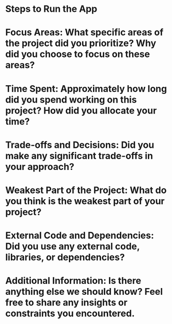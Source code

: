 # Steps to Run the App

# Focus Areas: What specific areas of the project did you prioritize? Why did you choose to focus on these areas?

# Time Spent: Approximately how long did you spend working on this project? How did you allocate your time?

# Trade-offs and Decisions: Did you make any significant trade-offs in your approach?

# Weakest Part of the Project: What do you think is the weakest part of your project?

# External Code and Dependencies: Did you use any external code, libraries, or dependencies?

# Additional Information: Is there anything else we should know? Feel free to share any insights or constraints you encountered.
